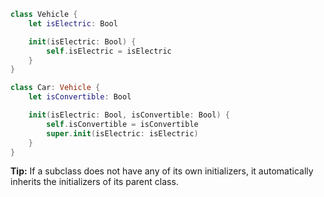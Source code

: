 ```swift
class Vehicle {
    let isElectric: Bool

    init(isElectric: Bool) {
        self.isElectric = isElectric
    }
}
```

```swift
class Car: Vehicle {
    let isConvertible: Bool

    init(isElectric: Bool, isConvertible: Bool) {
        self.isConvertible = isConvertible
        super.init(isElectric: isElectric)
    }
}
```

**Tip:** If a subclass does not have any of its own initializers, it automatically inherits the initializers of its parent class.
